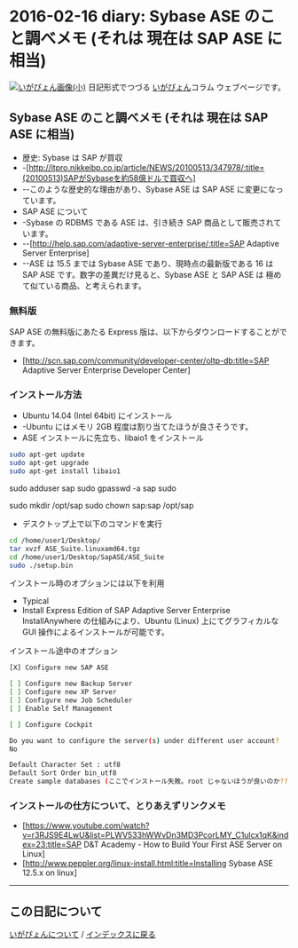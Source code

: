 2016-02-16 diary: Sybase ASE のこと調べメモ (それは 現在は SAP ASE に相当)
=====================================================================================================
[![いがぴょん画像(小)](https://igapyon.github.io/diary/images/iga200306s.jpg "いがぴょん")](https://igapyon.github.io/diary/memo/memoigapyon.html) 日記形式でつづる [いがぴょん](https://igapyon.github.io/diary/memo/memoigapyon.html)コラム ウェブページです。

## Sybase ASE のこと調べメモ (それは 現在は SAP ASE に相当)

* 歴史: Sybase は SAP が買収
* -[http://itpro.nikkeibp.co.jp/article/NEWS/20100513/347978/:title=(20100513)SAPがSybaseを約58億ドルで買収へ]
* --このような歴史的な理由があり、Sybase ASE は SAP ASE に変更になっています。
* SAP ASE について
* -Sybase の RDBMS である ASE は、引き続き SAP 商品として販売されています。
* --[http://help.sap.com/adaptive-server-enterprise/:title=SAP Adaptive Server Enterprise]
* --ASE は 15.5 までは Sybase ASE であり、現時点の最新版である 16 は SAP ASE です。数字の差異だけ見ると、Sybase ASE と SAP ASE は 極めて似ている商品、と考えられます。


### 無料版

SAP ASE の無料版にあたる Express 版は、以下からダウンロードすることができます。
* [http://scn.sap.com/community/developer-center/oltp-db:title=SAP Adaptive Server Enterprise Developer Center]


### インストール方法

* Ubuntu 14.04 (Intel 64bit) にインストール
* -Ubuntu にはメモリ 2GB 程度は割り当てたほうが良さそうです。
* ASE インストールに先立ち、libaio1 をインストール

```sh
sudo apt-get update
sudo apt-get upgrade
sudo apt-get install libaio1
```

sudo adduser sap
sudo gpasswd -a sap sudo

sudo mkdir /opt/sap
sudo chown sap:sap /opt/sap

* デスクトップ上で以下のコマンドを実行

```sh
cd /home/user1/Desktop/
tar xvzf ASE_Suite.linuxamd64.tgz 
cd /home/user1/Desktop/SapASE/ASE_Suite
sudo ./setup.bin
```
インストール時のオプションには以下を利用
* Typical
* Install Express Edition of SAP Adaptive Server Enterprise
InstallAnywhere の仕組みにより、Ubuntu (Linux) 上にてグラフィカルな GUI 操作によるインストールが可能です。

インストール途中のオプション

```sh
[X] Configure new SAP ASE

[ ] Configure new Backup Server
[ ] Configure new XP Server
[ ] Configure new Job Scheduler
[ ] Enable Self Management

[ ] Configure Cockpit
```


```sh
Do you want to configure the server(s) under different user account?
No
```


```sh
Default Character Set : utf8
Default Sort Order bin_utf8
Create sample databases (ここでインストール失敗。root じゃないほうが良いのか???)
```

### インストールの仕方について、とりあえずリンクメモ

* [https://www.youtube.com/watch?v=r3RJS9E4LwU&list=PLWV533hWWvDn3MD3PcorLMY_C1ulcx1qK&index=23:title=SAP D&T Academy - How to Build Your First ASE Server on Linux]
* [http://www.peppler.org/linux-install.html:title=Installing Sybase ASE 12.5.x on linux]



----------------------------------------------------------------------------------------------------

## この日記について
[いがぴょんについて](http://www.igapyon.jp/igapyon/diary/memo/memoigapyon.html) / [インデックスに戻る](https://igapyon.github.io/diary/idxall.html)
